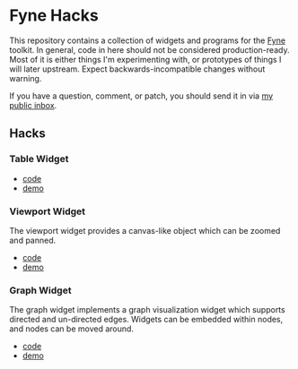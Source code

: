 # Fyne Hacks

This repository contains a collection of widgets and programs for the
[Fyne](https://fyne.io/) toolkit. In general, code in here should not be
considered production-ready. Most of it is either things I'm experimenting
with, or prototypes of things I will later upstream. Expect
backwards-incompatible changes without warning.

If you have a question, comment, or patch, you should send it in via [my public
inbox](https://lists.sr.ht/~charles/public-inbox).

## Hacks

### Table Widget

* [code](./table)
* [demo](./cmd/tabledemo)


### Viewport Widget

The viewport widget provides a canvas-like object which can be zoomed and
panned.

* [code](./viewport)
* [demo](./cmd/viewportdemo)

### Graph Widget

The graph widget implements a graph visualization widget which supports
directed and un-directed edges. Widgets can be embedded within nodes, and nodes
can be moved around.

* [code](./graph)
* [demo](./cmd/graphdemo)

